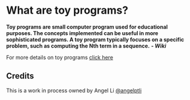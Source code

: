 # What are toy programs?

**Toy programs are small computer program used for educational purposes. The
concepts implemented can be useful in more sophisticated programs. A toy
program typically focuses on a specific problem, such as computing the Nth
term in a sequence.** ***- Wiki***

For more details on toy programs [click here](https://en.wikipedia.org/wiki/Toy_program)

## Credits
This is a work in process owned by Angel Li [@angelptli](https://github.com/angelptli)